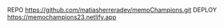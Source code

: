 REPO https://github.com/matiasherreradev/memoChampions.git
DEPLOY https://memochampions23.netlify.app

